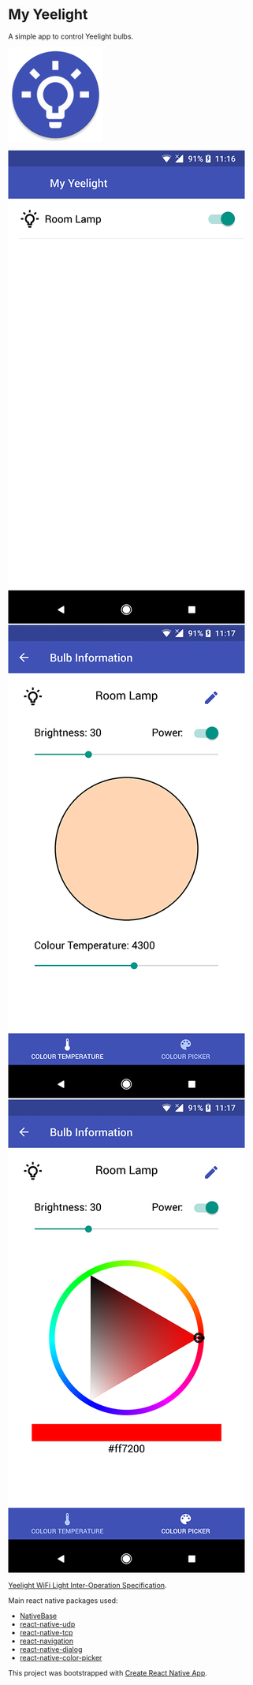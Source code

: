 # My Yeelight

A simple app to control Yeelight bulbs.

![icon](images/icon.png)

![Main Screen](images/screenshot_01.png)
![Colour Temperature](images/screenshot_02.png)
![RGB Colour](images/screenshot_03.png)

[Yeelight WiFi Light Inter-Operation Specification](https://www.yeelight.com/en_US/developer).

Main react native packages used:
- [NativeBase](https://nativebase.io/)
- [react-native-udp](https://github.com/tradle/react-native-udp)
- [react-native-tcp](https://github.com/PeelTechnologies/react-native-tcp)
- [react-navigation](https://reactnavigation.org/)
- [react-native-dialog](https://github.com/mmazzarolo/react-native-dialog)
- [react-native-color-picker](https://github.com/instea/react-native-color-picker)

This project was bootstrapped with [Create React Native App](https://github.com/react-community/create-react-native-app).
